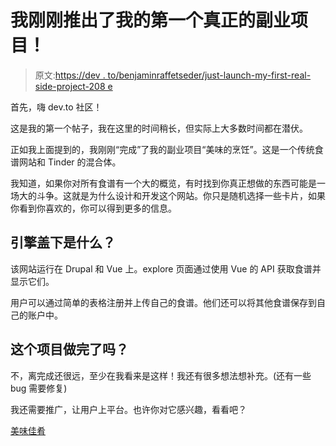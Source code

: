 # 我刚刚推出了我的第一个真正的副业项目！

> 原文:[https://dev . to/benjaminraffetseder/just-launch-my-first-real-side-project-208 e](https://dev.to/benjaminraffetseder/just-launched-my-first-real-side-project-208e)

首先，嗨 dev.to 社区！

这是我的第一个帖子，我在这里的时间稍长，但实际上大多数时间都在潜伏。

正如我上面提到的，我刚刚“完成”了我的副业项目“美味的烹饪”。这是一个传统食谱网站和 Tinder 的混合体。

我知道，如果你对所有食谱有一个大的概览，有时找到你真正想做的东西可能是一场大的斗争。这就是为什么设计和开发这个网站。你只是随机选择一些卡片，如果你看到你喜欢的，你可以得到更多的信息。

## [](#whats-under-the-hood)引擎盖下是什么？

该网站运行在 Drupal 和 Vue 上。explore 页面通过使用 Vue 的 API 获取食谱并显示它们。

用户可以通过简单的表格注册并上传自己的食谱。他们还可以将其他食谱保存到自己的账户中。

## [](#is-this-project-done)这个项目做完了吗？

不，离完成还很远，至少在我看来是这样！我还有很多想法想补充。(还有一些 bug 需要修复)

我还需要推广，让用户上平台。也许你对它感兴趣，看看吧？

[美味佳肴](https://www.deliciously.cooking)